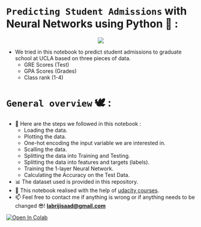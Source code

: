 # `Predicting Student Admissions` with Neural Networks using Python 🐍 :

<p align="center">
  <img src="https://user-images.githubusercontent.com/74627083/156024621-28392766-8964-40a7-b623-d5544d622e41.png" />
</p>

 - We tried in this notebook to predict student admissions to graduate school at UCLA based on three pieces of data.
   - GRE Scores (Test)
   - GPA Scores (Grades)
   - Class rank (1-4)
# `General overview` 🕊️ :
 - 👣 Here are the steps we followed in this notebook :
   - Loading the data.
   - Plotting the data.
   - One-hot encoding the input variable we are interested in.
   - Scalling the data.
   - Splitting the data into Training and Testing.
   - Splitting the data into features and targets (labels).
   - Training the 1-layer Neural Network.
   - Calculating the Accuracy on the Test Data.
 - 📊 The dataset used is provided in this repository.
 - 🙌 This notebook realised with the help of [udacity courses](https://www.udacity.com/).
 - 📫 Feel free to contact me if anything is wrong or if anything needs to be changed 😎!  **labrijisaad@gmail.com**

<a href="https://colab.research.google.com/github/labrijisaad/Predicting-Student-Admissions-with-Neural-Networks-using-Python/" target="_parent"><img src="https://colab.research.google.com/assets/colab-badge.svg" alt="Open In Colab"/></a>

